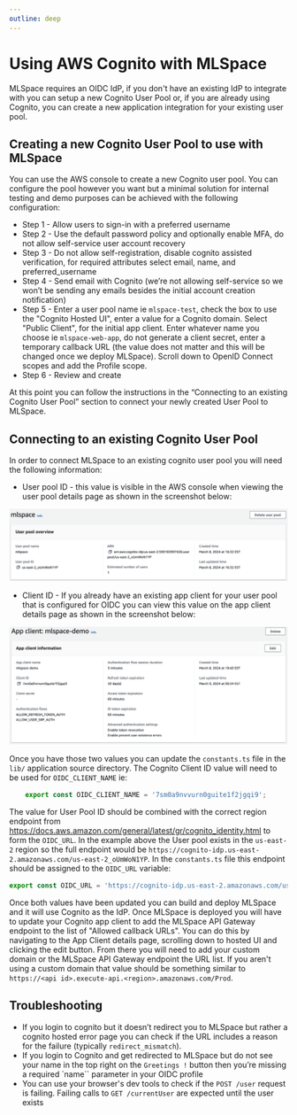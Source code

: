 ```yaml
---
outline: deep
---
```


# Using AWS Cognito with MLSpace
MLSpace requires an OIDC IdP, if you don't have an existing IdP to integrate with you can setup a new
Cognito User Pool or, if you are already using Cognito, you can create a new application integration
for your existing user pool.

## Creating a new Cognito User Pool to use with MLSpace
You can use the AWS console to create a new Cognito user pool. You can configure the pool however you want but a minimal solution for internal testing and demo purposes can be achieved with the following configuration:

* Step 1 - Allow users to sign-in with a preferred username
* Step 2 - Use the default password policy and optionally enable MFA, do not allow self-service user account recovery
* Step 3 - Do not allow self-registration, disable cognito assisted verification, for required attributes select email, name, and preferred_username
* Step 4 - Send email with Cognito (we’re not allowing self-service so we won’t be sending any emails besides the initial account creation notification)
* Step 5 - Enter a user pool name ie `mlspace-test`, check the box to use the "Cognito Hosted UI", enter a value for a Cognito domain. Select "Public Client", for the initial app client. Enter whatever name you choose ie `mlspace-web-app`, do not generate a client secret, enter a temporary callback URL (the value does not matter and this will be changed once we deploy MLSpace). Scroll down to OpenID Connect scopes and add the Profile scope.
* Step 6 - Review and create

At this point you can follow the instructions in the “Connecting to an existing Cognito User Pool” section to connect your newly created User Pool to MLSpace.

## Connecting to an existing Cognito User Pool

In order to connect MLSpace to an existing cognito user pool you will need the following information:

* User pool ID - this value is visible in the AWS console when viewing the user pool details page as shown in the screenshot below:

![Cognito User Pool properties](../img/cognito/user-pool.png)

* Client ID - If you already have an existing app client for your user pool that is configured for OIDC you can view this value on the app client details page as shown in the screenshot below:

![Cognito App Integration properties](../img/cognito/app-integration.png)

Once you have those two values you can update the `constants.ts` file in the `lib/` application source directory. The Cognito Client ID value will need to be used for `OIDC_CLIENT_NAME` ie:
```javascript
    export const OIDC_CLIENT_NAME = '7sm0a9nvvurn0guite1f2jgqi9';
```
The value for User Pool ID should be combined with the correct region endpoint from https://docs.aws.amazon.com/general/latest/gr/cognito_identity.html to form the `OIDC_URL`. In the example above the User pool exists in the `us-east-2` region so the full endpoint would be `https://cognito-idp.us-east-2.amazonaws.com/us-east-2_oUmWoN1YP`. In the `constants.ts` file this endpoint should be assigned to the `OIDC_URL` variable:
```javascript
export const OIDC_URL = 'https://cognito-idp.us-east-2.amazonaws.com/us-east-2_oUmWoN1YP';
```

Once both values have been updated you can build and deploy MLSpace and it will use Cognito as the IdP. Once MLSpace is deployed you will have to update your Cognito app client to add the MLSpace API Gateway endpoint to the list of "Allowed callback URLs". You can do this by navigating to the App Client details page, scrolling down to hosted UI and clicking the edit button. From there you will need to add your custom domain or the MLSpace API Gateway endpoint the URL list. If you aren't using a custom domain that value should be something similar to `https://<api id>.execute-api.<region>.amazonaws.com/Prod`.

## Troubleshooting

* If you login to cognito but it doesn’t redirect you to MLSpace but rather a cognito hosted error page you can check if the URL includes a reason for the failure (typically `redirect_mismatch`).
* If you login to Cognito and get redirected to MLSpace but do not see your name in the top right on the `Greetings !` button then you’re missing a required `name`` parameter in your OIDC profile
* You can use your browser's dev tools to check if the `POST /user` request is failing. Failing calls to `GET /currentUser` are expected until the user exists

